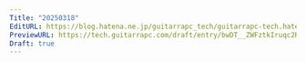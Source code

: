 ```yaml
---
Title: "20250318"
EditURL: https://blog.hatena.ne.jp/guitarrapc_tech/guitarrapc-tech.hatenablog.com/atom/entry/6802418398339145233
PreviewURL: https://tech.guitarrapc.com/draft/entry/bwDT__ZWFztkIruqc2RjRfgBcoY
Draft: true
---
```


